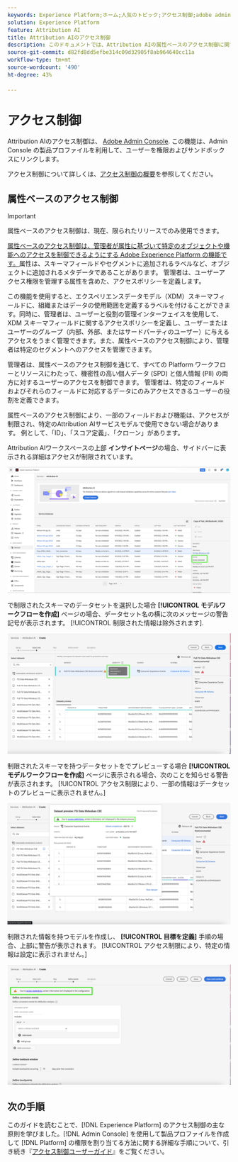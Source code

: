 ```yaml
---
keywords: Experience Platform;ホーム;人気のトピック;アクセス制御;adobe admin console
solution: Experience Platform
feature: Attribution AI
title: Attribution AIのアクセス制御
description: このドキュメントでは、Attribution AIの属性ベースのアクセス制御に関する情報を提供します。
source-git-commit: d82fd8dd5efbe314c09d32905f8ab964640cc11a
workflow-type: tm+mt
source-wordcount: '490'
ht-degree: 43%

---
```



# アクセス制御

Attribution AIのアクセス制御は、 [Adobe Admin Console](https://adminconsole.adobe.com/). この機能は、Admin Console の製品プロファイルを利用して、ユーザーを権限およびサンドボックスにリンクします。

アクセス制御について詳しくは、[アクセス制御の概要](../../../access-control/home.md)を参照してください。

## 属性ベースのアクセス制御

>[!IMPORTANT]
>
>属性ベースのアクセス制御は、現在、限られたリリースでのみ使用できます。

[属性ベースのアクセス制御は、管理者が属性に基づいて特定のオブジェクトや機能へのアクセスを制御できるようにする Adobe Experience Platform の機能です。](../../../access-control/abac/overview.md)属性は、スキーマフィールドやセグメントに追加されるラベルなど、オブジェクトに追加されるメタデータであることがあります。 管理者は、ユーザーアクセス権限を管理する属性を含めた、アクセスポリシーを定義します。

この機能を使用すると、エクスペリエンスデータモデル（XDM）スキーマフィールドに、組織またはデータの使用範囲を定義するラベルを付けることができます。同時に、管理者は、ユーザーと役割の管理インターフェイスを使用して、XDM スキーマフィールドに関するアクセスポリシーを定義し、ユーザーまたはユーザーのグループ（内部、外部、またはサードパーティのユーザー）に与えるアクセスをうまく管理できます。また、属性ベースのアクセス制御により、管理者は特定のセグメントへのアクセスを管理できます。

管理者は、属性ベースのアクセス制御を通じて、すべての Platform ワークフローとリソースにわたって、機密性の高い個人データ (SPD) と個人情報 (PII) の両方に対するユーザーのアクセスを制御できます。 管理者は、特定のフィールドおよびそれらのフィールドに対応するデータにのみアクセスできるユーザーの役割を定義できます。

属性ベースのアクセス制御により、一部のフィールドおよび機能は、アクセスが制限され、特定のAttribution AIサービスモデルで使用できない場合があります。 例として、「ID」、「スコア定義」、「クローン」があります。

Attribution AIワークスペースの上部 **インサイトページ**&#x200B;の場合、サイドバーに表示される詳細はアクセスが制限されています。

![制限されたAttribution AIフィールドが強調表示されたスキーマワークスペース。](../images/user-guide/access-restricted.png)

で制限されたスキーマのデータセットを選択した場合 **[!UICONTROL モデルワークフローを作成]** ページの場合、データセット名の横に次のメッセージの警告記号が表示されます。 [!UICONTROL 制限された情報は除外されます].

![制限されたAttribution AIセットフィールドが強調表示されたデータワークスペース。](../images/user-guide/restricted-info-excluded.png)

制限されたスキーマを持つデータセットをでプレビューする場合 **[!UICONTROL モデルワークフローを作成]** ページに表示される場合、次のことを知らせる警告が表示されます。 [!UICONTROL アクセス制限により、一部の情報はデータセットのプレビューに表示されません。]

![制限付きのプレビュー済みスキーマフィールドの結果がハイライト表示されたAttribution AIワークスペース。](../images/user-guide/restricted-dataset-preview.png)

制限された情報を持つモデルを作成し、 **[!UICONTROL 目標を定義]** 手順の場合、上部に警告が表示されます。 [!UICONTROL アクセス制限により、特定の情報は設定に表示されません。]

![モデル結果の制限されたフィールドを含むAttribution AIワークスペースがハイライト表示されます。](../images/user-guide/information-not-displayed-save-and-exit.png)

## 次の手順

このガイドを読むことで、[!DNL Experience Platform] のアクセス制御の主な原則を学びました。[!DNL Admin Console] を使用して製品プロファイルを作成して [!DNL Platform] の権限を割り当てる方法に関する詳細な手順について、引き続き『[アクセス制御ユーザーガイド](../overview.md)』をご覧ください。
